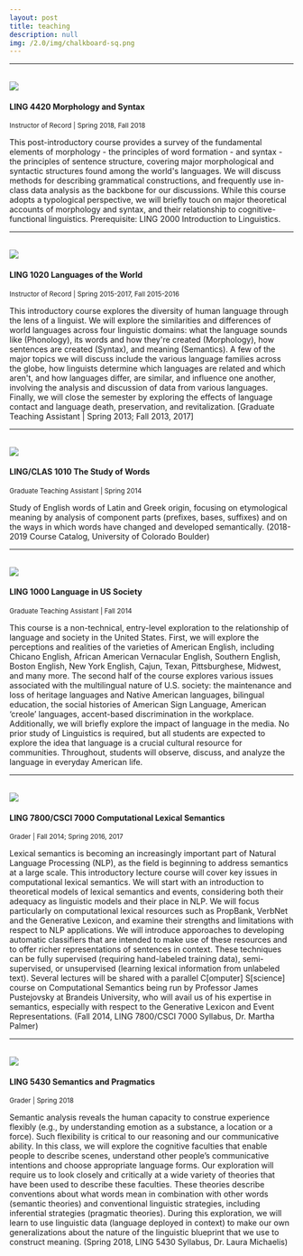 ```yaml
---
layout: post
title: teaching
description: null
img: /2.0/img/chalkboard-sq.png
---
```


***
<br>

<img class="col one right" src="/2.0/img/prof_pic.jpg">

<h4>LING 4420 Morphology and Syntax</h4>
<sup>Instructor of Record | Spring 2018, Fall 2018</sup>  

This post-introductory course provides a survey of the fundamental elements of morphology - the principles of word formation - and syntax - the principles of sentence structure, covering major morphological and syntactic structures found among the world's languages. We will discuss methods for describing grammatical constructions, and frequently use in-class data analysis as the backbone for our discussions. While this course adopts a typological perspective, we will briefly touch on major theoretical accounts of morphology and syntax, and their relationship to cognitive-functional linguistics. Prerequisite: LING 2000 Introduction to Linguistics.  

***
<br>

<img class="col one right" src="/2.0/img/prof_pic.jpg">

<h4>LING 1020 Languages of the World</h4>
<sup>Instructor of Record | Spring 2015-2017, Fall 2015-2016</sup>  

This introductory course explores the diversity of human language through the lens of a linguist. We will explore the similarities and differences of world languages across four linguistic domains: what the language sounds like (Phonology), its words and how they're created (Morphology), how sentences are created (Syntax), and meaning (Semantics). A few of the major topics we will discuss include the various language families across the globe, how linguists determine which languages are related and which aren't, and how languages differ, are similar, and influence one another, involving the analysis and discussion of data from various languages. Finally, we will close the semester by exploring the effects of language contact and language death, preservation, and revitalization. [Graduate Teaching Assistant | Spring 2013; Fall 2013, 2017]  

***
<br>

<img class="col one right" src="/2.0/img/prof_pic.jpg">

<h4>LING/CLAS 1010 The Study of Words</h4>
<sup>Graduate Teaching Assistant | Spring 2014</sup>  

Study of English words of Latin and Greek origin, focusing on etymological meaning by analysis of component parts (prefixes, bases, suffixes) and on the ways in which words have changed and developed semantically. (2018-2019 Course Catalog, University of Colorado Boulder)  

***
<br>

<img class="col one right" src="/2.0/img/prof_pic.jpg">

<h4>LING 1000 Language in US Society</h4>
<sup>Graduate Teaching Assistant | Fall 2014</sup>  

This course is a non-technical, entry-level exploration to the relationship of language and society in the United States. First, we will explore the perceptions and realities of the varieties of American English, including Chicano English, African American Vernacular English, Southern English, Boston English, New York English, Cajun, Texan, Pittsburghese, Midwest, and many more. The second half of the course explores various issues associated with the multilingual nature of U.S. society: the maintenance and loss of heritage languages and Native American languages, bilingual education, the social histories of American Sign Language, American ‘creole’ languages, accent-based discrimination in the workplace. Additionally, we will briefly explore the impact of language in the media. No prior study of Linguistics is required, but all students are expected to explore the idea that language is a crucial cultural resource for communities. Throughout, students will observe, discuss, and analyze the language in everyday American life.  

***
<br>

<img class="col one right" src="/2.0/img/prof_pic.jpg">

<h4>LING 7800/CSCI 7000 Computational Lexical Semantics</h4>
<sup>Grader | Fall 2014; Spring 2016, 2017</sup>  

Lexical semantics is becoming an increasingly important part of Natural Language Processing (NLP), as the field is beginning to address semantics at a large scale. This introductory lecture course will cover key issues in computational lexical semantics. We will start with an introduction to theoretical models of lexical semantics and events, considering both their adequacy as linguistic models and their place in NLP. We will focus particularly on computational lexical resources such as PropBank, VerbNet and the Generative Lexicon, and examine their strengths and limitations with respect to NLP applications. We will introduce apporoaches to developing automatic classifiers that are intended to make use of these resources and to offer richer representations of sentences in context. These techniques can be fully supervised (requiring hand-labeled training data), semi-supervised, or unsupervised (learning lexical information from unlabeled text). Several lectures will be shared with a parallel C[omputer] S[science] course on Computational Semantics being run by Professor James Pustejovsky at Brandeis University, who will avail us of his expertise in semantics, especially with respect to the Generative Lexicon and Event Representations. (Fall 2014, LING 7800/CSCI 7000 Syllabus, Dr. Martha Palmer)  

***
<br>

<img class="col one right" src="/2.0/img/prof_pic.jpg">

<h4>LING 5430 Semantics and Pragmatics</h4>
<sup>Grader | Spring 2018</sup>  

Semantic analysis reveals the human capacity to construe experience flexibly (e.g., by understanding emotion as a substance, a location or a force). Such flexibility is critical to our reasoning and our communicative ability. In this class, we will explore the cognitive faculties that enable people to describe scenes, understand other people’s communicative intentions and choose appropriate language forms. Our exploration will require us to look closely and critically at a wide variety of theories that have been used to describe these faculties. These theories describe conventions about what words mean in combination with other words (semantic theories) and conventional linguistic strategies, including inferential strategies (pragmatic theories). During this exploration, we will learn to use linguistic data (language deployed in context) to make our own generalizations about the nature of the linguistic blueprint that we use to construct meaning. (Spring 2018, LING 5430 Syllabus, Dr. Laura Michaelis)  
